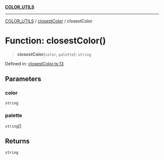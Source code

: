 [**COLOR_UTILS**](../../README.md)

***

[COLOR_UTILS](../../README.md) / [closestColor](../README.md) / closestColor

# Function: closestColor()

> **closestColor**(`color`, `palette`): `string`

Defined in: [closestColor.ts:13](https://github.com/dailker/everyutil/blob/db1e809d4c097dd2ba5f952e07c115f09a518c6c/src/color/closestColor.ts#L13)

## Parameters

### color

`string`

### palette

`string`[]

## Returns

`string`
